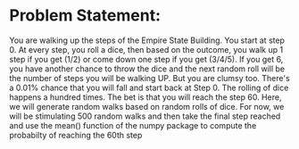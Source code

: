 # Problem Statement:

You are walking up the steps of the Empire State Building. You start at step 0. At every step, you roll a dice, then based on the outcome, you walk up 1 step if you get (1/2) or come down one step if you get (3/4/5). If you get 6, you have another chance to throw the dice and the next random roll will be the number of steps you will be walking UP. But you are clumsy too. There's a 0.01% chance that you will fall and start back at Step 0. The rolling of dice happens a hundred times. The bet is that you will reach the step 60.
Here, we will generate random walks based on random rolls of dice. For now, we will be stimulating 500 random walks and then take the final step reached and use the mean() function of the numpy package to compute the probabilty of reaching the 60th step
